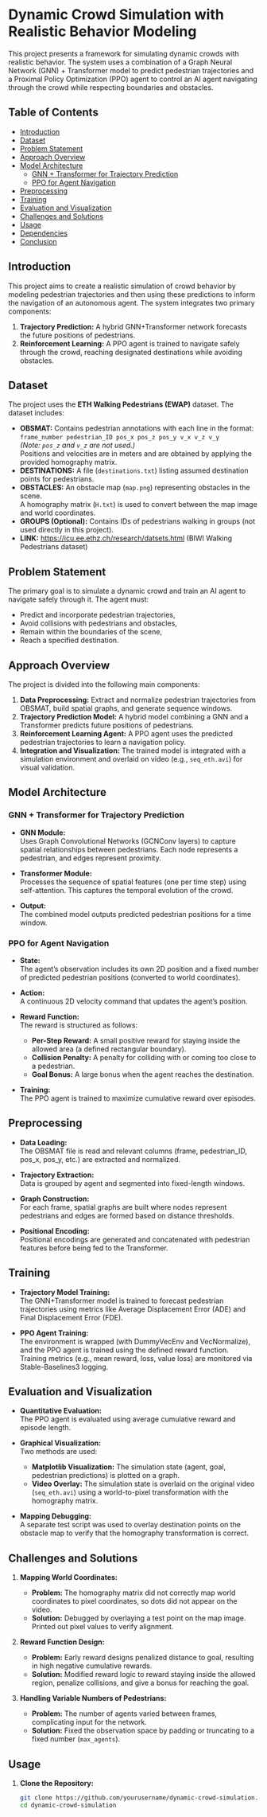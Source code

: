 # Dynamic Crowd Simulation with Realistic Behavior Modeling

This project presents a framework for simulating dynamic crowds with realistic behavior. The system uses a combination of a Graph Neural Network (GNN) + Transformer model to predict pedestrian trajectories and a Proximal Policy Optimization (PPO) agent to control an AI agent navigating through the crowd while respecting boundaries and obstacles.

## Table of Contents

- [Introduction](#introduction)
- [Dataset](#dataset)
- [Problem Statement](#problem-statement)
- [Approach Overview](#approach-overview)
- [Model Architecture](#model-architecture)
  - [GNN + Transformer for Trajectory Prediction](#gnn--transformer-for-trajectory-prediction)
  - [PPO for Agent Navigation](#ppo-for-agent-navigation)
- [Preprocessing](#preprocessing)
- [Training](#training)
- [Evaluation and Visualization](#evaluation-and-visualization)
- [Challenges and Solutions](#challenges-and-solutions)
- [Usage](#usage)
- [Dependencies](#dependencies)
- [Conclusion](#conclusion)

## Introduction

This project aims to create a realistic simulation of crowd behavior by modeling pedestrian trajectories and then using these predictions to inform the navigation of an autonomous agent. The system integrates two primary components:
1. **Trajectory Prediction:** A hybrid GNN+Transformer network forecasts the future positions of pedestrians.
2. **Reinforcement Learning:** A PPO agent is trained to navigate safely through the crowd, reaching designated destinations while avoiding obstacles.

## Dataset

The project uses the **ETH Walking Pedestrians (EWAP)** dataset. The dataset includes:
- **OBSMAT:** Contains pedestrian annotations with each line in the format:  
  `frame_number pedestrian_ID pos_x pos_z pos_y v_x v_z v_y`  
  *(Note: `pos_z` and `v_z` are not used.)*  
  Positions and velocities are in meters and are obtained by applying the provided homography matrix.
- **DESTINATIONS:** A file (`destinations.txt`) listing assumed destination points for pedestrians.
- **OBSTACLES:** An obstacle map (`map.png`) representing obstacles in the scene.  
  A homography matrix (`H.txt`) is used to convert between the map image and world coordinates.
- **GROUPS (Optional):** Contains IDs of pedestrians walking in groups (not used directly in this project).
- **LINK:** https://icu.ee.ethz.ch/research/datsets.html (BIWI Walking Pedestrians dataset)

## Problem Statement

The primary goal is to simulate a dynamic crowd and train an AI agent to navigate safely through it. The agent must:
- Predict and incorporate pedestrian trajectories,
- Avoid collisions with pedestrians and obstacles,
- Remain within the boundaries of the scene,
- Reach a specified destination.

## Approach Overview

The project is divided into the following main components:
1. **Data Preprocessing:** Extract and normalize pedestrian trajectories from OBSMAT, build spatial graphs, and generate sequence windows.
2. **Trajectory Prediction Model:** A hybrid model combining a GNN and a Transformer predicts future positions of pedestrians.
3. **Reinforcement Learning Agent:** A PPO agent uses the predicted pedestrian trajectories to learn a navigation policy.
4. **Integration and Visualization:** The trained model is integrated with a simulation environment and overlaid on video (e.g., `seq_eth.avi`) for visual validation.

## Model Architecture

### GNN + Transformer for Trajectory Prediction

- **GNN Module:**  
  Uses Graph Convolutional Networks (GCNConv layers) to capture spatial relationships between pedestrians. Each node represents a pedestrian, and edges represent proximity.
  
- **Transformer Module:**  
  Processes the sequence of spatial features (one per time step) using self-attention. This captures the temporal evolution of the crowd.

- **Output:**  
  The combined model outputs predicted pedestrian positions for a time window.

### PPO for Agent Navigation

- **State:**  
  The agent’s observation includes its own 2D position and a fixed number of predicted pedestrian positions (converted to world coordinates).
  
- **Action:**  
  A continuous 2D velocity command that updates the agent’s position.

- **Reward Function:**  
  The reward is structured as follows:
  - **Per-Step Reward:** A small positive reward for staying inside the allowed area (a defined rectangular boundary).
  - **Collision Penalty:** A penalty for colliding with or coming too close to a pedestrian.
  - **Goal Bonus:** A large bonus when the agent reaches the destination.
  
- **Training:**  
  The PPO agent is trained to maximize cumulative reward over episodes.

## Preprocessing

- **Data Loading:**  
  The OBSMAT file is read and relevant columns (frame, pedestrian_ID, pos_x, pos_y, etc.) are extracted and normalized.
  
- **Trajectory Extraction:**  
  Data is grouped by agent and segmented into fixed-length windows.
  
- **Graph Construction:**  
  For each frame, spatial graphs are built where nodes represent pedestrians and edges are formed based on distance thresholds.

- **Positional Encoding:**  
  Positional encodings are generated and concatenated with pedestrian features before being fed to the Transformer.

## Training

- **Trajectory Model Training:**  
  The GNN+Transformer model is trained to forecast pedestrian trajectories using metrics like Average Displacement Error (ADE) and Final Displacement Error (FDE).

- **PPO Agent Training:**  
  The environment is wrapped (with DummyVecEnv and VecNormalize), and the PPO agent is trained using the defined reward function.  
  Training metrics (e.g., mean reward, loss, value loss) are monitored via Stable-Baselines3 logging.

## Evaluation and Visualization

- **Quantitative Evaluation:**  
  The PPO agent is evaluated using average cumulative reward and episode length.
  
- **Graphical Visualization:**  
  Two methods are used:
  - **Matplotlib Visualization:** The simulation state (agent, goal, pedestrian predictions) is plotted on a graph.
  - **Video Overlay:** The simulation state is overlaid on the original video (`seq_eth.avi`) using a world-to-pixel transformation with the homography matrix.
  
- **Mapping Debugging:**  
  A separate test script was used to overlay destination points on the obstacle map to verify that the homography transformation is correct.

## Challenges and Solutions

1. **Mapping World Coordinates:**  
   - **Problem:** The homography matrix did not correctly map world coordinates to pixel coordinates, so dots did not appear on the video.  
   - **Solution:** Debugged by overlaying a test point on the map image. Printed out pixel values to verify alignment.

2. **Reward Function Design:**  
   - **Problem:** Early reward designs penalized distance to goal, resulting in high negative cumulative rewards.  
   - **Solution:** Modified reward logic to reward staying inside the allowed region, penalize collisions, and give a bonus for reaching the goal.

3. **Handling Variable Numbers of Pedestrians:**  
   - **Problem:** The number of agents varied between frames, complicating input for the network.  
   - **Solution:** Fixed the observation space by padding or truncating to a fixed number (`max_agents`).

## Usage

1. **Clone the Repository:**
   ```bash
   git clone https://github.com/yourusername/dynamic-crowd-simulation.git
   cd dynamic-crowd-simulation
